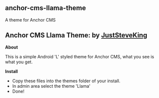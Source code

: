 anchor-cms-llama-theme
-------------

A theme for Anchor CMS

## Anchor CMS Llama Theme: by [JustSteveKing](https://www.twitter.com/JustSteveKing)

 **About**

This is a simple Android 'L' styled theme for Anchor CMS, what you see is what you get.

 **Install**
 - Copy these files into the themes folder of your install.
 - In admin area select the theme 'Llama'
 - Done!
